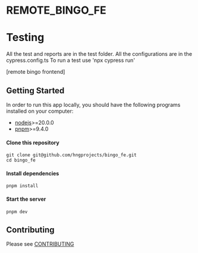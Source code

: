 # REMOTE_BINGO_FE

# Testing

All the test and reports are in the test folder.
All the configurations are in the cypress.config.ts
To run a test use 'npx cypress run'


[remote bingo frontend]

## Getting Started

In order to run this app locally, you should have the following programs installed on your computer:

- [nodejs](https://nodejs.org/)>=20.0.0
- [pnpm](https://yarnpkg.com/)>=9.4.0

#### Clone this repository

```
git clone git@github.com/hngprojects/bingo_fe.git
cd bingo_fe
```

#### Install dependencies

```
pnpm install
```

#### Start the server

```
pnpm dev
```

## Contributing

Please see [CONTRIBUTING](./CONTRIBUTING.md)

